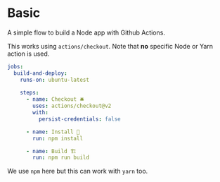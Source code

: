 # Basic

A simple flow to build a Node app with Github Actions.

This works using `actions/checkout`. Note that **no** specific Node or Yarn action is used.

```yaml
jobs:
  build-and-deploy:
    runs-on: ubuntu-latest
    
    steps:
      - name: Checkout 🛎️
        uses: actions/checkout@v2
        with:
          persist-credentials: false

      - name: Install 🔧
        run: npm install

      - name: Build 🏗️
        run: npm run build
```

We use `npm` here but this can work with `yarn` too.
